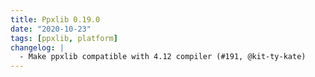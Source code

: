 ```yaml
---
title: Ppxlib 0.19.0
date: "2020-10-23"
tags: [ppxlib, platform]
changelog: |
  - Make ppxlib compatible with 4.12 compiler (#191, @kit-ty-kate)
---
```


